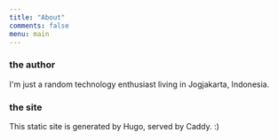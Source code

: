 ```yaml
---
title: "About"
comments: false
menu: main
---
```



### the author

I'm just a random technology enthusiast living in Jogjakarta, Indonesia.

### the site

This static site is generated by Hugo, served by Caddy. :)
